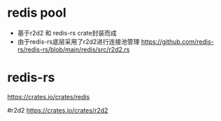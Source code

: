 # redis pool
- 基于r2d2 和 redis-rs crate封装而成
- 由于redis-rs底层采用了r2d2进行连接池管理 https://github.com/redis-rs/redis-rs/blob/main/redis/src/r2d2.rs

# redis-rs
https://crates.io/crates/redis

#r2d2
https://crates.io/crates/r2d2

